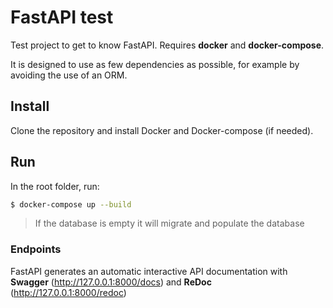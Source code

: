 # FastAPI test

Test project to get to know FastAPI. Requires **docker** and **docker-compose**.

It is designed to use as few dependencies as possible, for example by avoiding the use of an ORM.

## Install

Clone the repository and install Docker and Docker-compose (if needed).

## Run

In the root folder, run:

```sh
$ docker-compose up --build
```
> If the database is empty it will migrate and populate the database


### Endpoints

FastAPI generates an automatic interactive API documentation with **Swagger** (http://127.0.0.1:8000/docs) and **ReDoc** (http://127.0.0.1:8000/redoc)